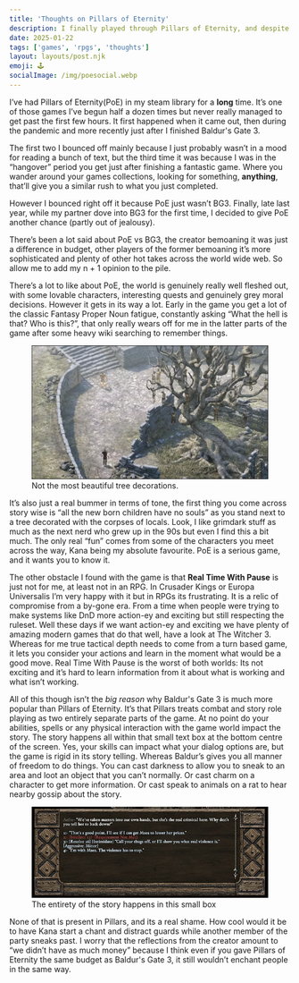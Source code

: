 ```yaml
---
title: 'Thoughts on Pillars of Eternity'
description: I finally played through Pillars of Eternity, and despite enjoying it the experience overall was lacking.
date: 2025-01-22
tags: ['games', 'rpgs', 'thoughts']
layout: layouts/post.njk
emoji: 🕹️
socialImage: /img/poesocial.webp
---
```


I’ve had Pillars of Eternity(PoE) in my steam library for a **long** time. It’s one of those games I’ve begun half a dozen times but never really managed to get past the first few hours. It first happened when it came out, then during the pandemic and more recently just after I finished Baldur's Gate 3.

The first two I bounced off mainly because I just probably wasn’t in a mood for reading a bunch of text, but the third time it was because I was in the “hangover” period you get just after finishing a fantastic game. Where you wander around your games collections, looking for something, **anything**, that’ll give you a similar rush to what you just completed.

However I bounced right off it because PoE just wasn’t BG3. Finally, late last year, while my partner dove into BG3 for the first time, I decided to give PoE another chance (partly out of jealousy).

There’s been a lot said about PoE vs BG3, the creator bemoaning it was just a difference in budget, other players of the former bemoaning it’s more sophisticated and plenty of other hot takes across the world wide web. So allow me to add my n + 1 opinion to the pile.

There’s a lot to like about PoE, the world is genuinely really well fleshed out, with some lovable characters, interesting quests and genuinely grey moral decisions. However it gets in its way a lot. Early in the game you get a lot of the classic Fantasy Proper Noun fatigue, constantly asking “What the hell is that? Who is this?”, that only really wears off for me in the latter parts of the game after some heavy wiki searching to remember things.

<figure>
<img alt="Screenshot from Pillars of Eternity showing a tree with bodies hanging in it." src="/img/poe1.webp" />
<figcaption>Not the most beautiful tree decorations.</figcaption>
</figure>

It’s also just a real bummer in terms of tone, the first thing you come across story wise is “all the new born children have no souls” as you stand next to a tree decorated with the corpses of locals. Look, I like grimdark stuff as much as the next nerd who grew up in the 90s but even I find this a bit much. The only real “fun” comes from some of the characters you meet across the way, Kana being my absolute favourite. PoE is a serious game, and it wants you to know it.

The other obstacle I found with the game is that **Real Time With Pause** is just not for me, at least not in an RPG. In Crusader Kings or Europa Universalis I’m very happy with it but in RPGs its frustrating. It is a relic of compromise from a by-gone era. From a time when people were trying to make systems like DnD more action-ey and exciting but still respecting the ruleset. Well these days if we want action-ey and exciting we have plenty of amazing modern games that do that well, have a look at The Witcher 3. Whereas for me true tactical depth needs to come from a turn based game, it lets you consider your actions and learn in the moment what would be a good move. Real Time With Pause is the worst of both worlds: Its not exciting and it’s hard to learn information from it about what is working and what isn’t working.

All of this though isn’t the _big reason_ why Baldur's Gate 3 is much more popular than Pillars of Eternity. It’s that Pillars treats combat and story role playing as two entirely separate parts of the game. At no point do your abilities, spells or any physical interaction with the game world impact the story. The story happens all within that small text box at the bottom centre of the screen. Yes, your skills can impact what your dialog options are, but the game is rigid in its story telling. Whereas Baldur’s gives you all manner of freedom to do things. You can cast darkness to allow you to sneak to an area and loot an object that you can’t normally. Or cast charm on a character to get more information. Or cast speak to animals on a rat to hear nearby gossip about the story.

<figure>
<img alt="Screenshot from Pillars of Eternity showing the dialogue interface." src="/img/poe2.jpg" />
<figcaption>The entirety of the story happens in this small box</figcaption>
</figure>

None of that is present in Pillars, and its a real shame. How cool would it be to have Kana start a chant and distract guards while another member of the party sneaks past. I worry that the reflections from the creator amount to “we didn’t have as much money” because I think even if you gave Pillars of Eternity the same budget as Baldur's Gate 3, it still wouldn’t enchant people in the same way.
